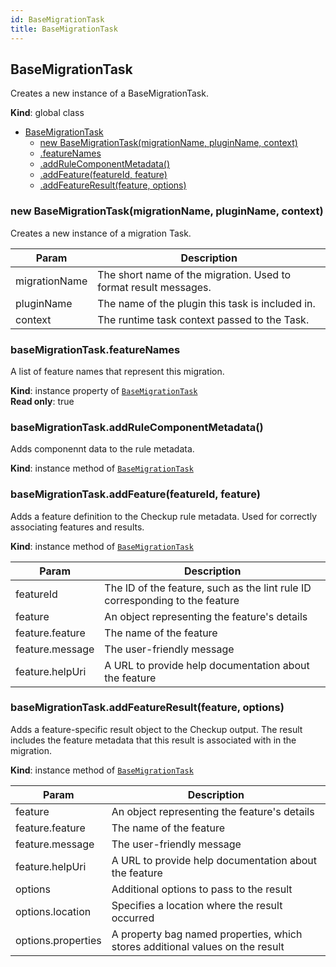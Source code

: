 ```yaml
---
id: BaseMigrationTask
title: BaseMigrationTask
---
```


<a name="BaseMigrationTask"></a>

## BaseMigrationTask

Creates a new instance of a BaseMigrationTask.

**Kind**: global class

- [BaseMigrationTask](#BaseMigrationTask)
  - [new BaseMigrationTask(migrationName, pluginName, context)](#new_BaseMigrationTask_new)
  - [.featureNames](#BaseMigrationTask+featureNames)
  - [.addRuleComponentMetadata()](#BaseMigrationTask+addRuleComponentMetadata)
  - [.addFeature(featureId, feature)](#BaseMigrationTask+addFeature)
  - [.addFeatureResult(feature, options)](#BaseMigrationTask+addFeatureResult)

<a name="new_BaseMigrationTask_new"></a>

### new BaseMigrationTask(migrationName, pluginName, context)

Creates a new instance of a migration Task.

| Param         | Description                                                      |
| ------------- | ---------------------------------------------------------------- |
| migrationName | The short name of the migration. Used to format result messages. |
| pluginName    | The name of the plugin this task is included in.                 |
| context       | The runtime task context passed to the Task.                     |

<a name="BaseMigrationTask+featureNames"></a>

### baseMigrationTask.featureNames

A list of feature names that represent this migration.

**Kind**: instance property of [<code>BaseMigrationTask</code>](#BaseMigrationTask)  
**Read only**: true  
<a name="BaseMigrationTask+addRuleComponentMetadata"></a>

### baseMigrationTask.addRuleComponentMetadata()

Adds componennt data to the rule metadata.

**Kind**: instance method of [<code>BaseMigrationTask</code>](#BaseMigrationTask)  
<a name="BaseMigrationTask+addFeature"></a>

### baseMigrationTask.addFeature(featureId, feature)

Adds a feature definition to the Checkup rule metadata. Used for correctly associating features and results.

**Kind**: instance method of [<code>BaseMigrationTask</code>](#BaseMigrationTask)

| Param           | Description                                                                  |
| --------------- | ---------------------------------------------------------------------------- |
| featureId       | The ID of the feature, such as the lint rule ID corresponding to the feature |
| feature         | An object representing the feature's details                                 |
| feature.feature | The name of the feature                                                      |
| feature.message | The user-friendly message                                                    |
| feature.helpUri | A URL to provide help documentation about the feature                        |

<a name="BaseMigrationTask+addFeatureResult"></a>

### baseMigrationTask.addFeatureResult(feature, options)

Adds a feature-specific result object to the Checkup output. The result includes the feature
metadata that this result is associated with in the migration.

**Kind**: instance method of [<code>BaseMigrationTask</code>](#BaseMigrationTask)

| Param              | Description                                                                   |
| ------------------ | ----------------------------------------------------------------------------- |
| feature            | An object representing the feature's details                                  |
| feature.feature    | The name of the feature                                                       |
| feature.message    | The user-friendly message                                                     |
| feature.helpUri    | A URL to provide help documentation about the feature                         |
| options            | Additional options to pass to the result                                      |
| options.location   | Specifies a location where the result occurred                                |
| options.properties | A property bag named properties, which stores additional values on the result |
